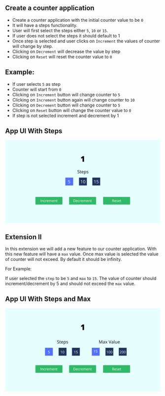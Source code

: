 ## Create a counter application

- Create a counter application with the initial counter value to be `0`
- It will have a steps functionality.
- User will first select the steps either `5`, `10` or `15`.
- If user does not select the steps it should default to 1
- Once step is selected and user clicks on `Increment` the values of counter will change by step.
- Clicking on `Decrement` will decrease the value by step
- Clicking on `Reset` will reset the counter value to `0`

## Example:

- If user selects `5` as step
- Counter will start from `0`
- Clicking on `Increment` button will change counter to `5`
- Clicking on `Increment` button again will change counter to `10`
- Clicking on `Decrement` button will change counter to `5`
- Clicking on `Reset` button will change the counter value to `0`
- If step is not selected increment and decrement by 1

## App UI With Steps

![Counter App With Step](../assets/counter.png)

## Extension II

In this extension we will add a new feature to our counter application. With this new feature will have a `max` value. Once max value is selected the value of counter will not exceed. By default it should be infinity.

For Example:

If user selected the `step` to be `5` and `max` to `15`. The value of counter should increment/decrement by 5 and should not exceed the `max` value.

## App UI With Steps and Max

![Counter App With Step and Max](../assets/max.png)
